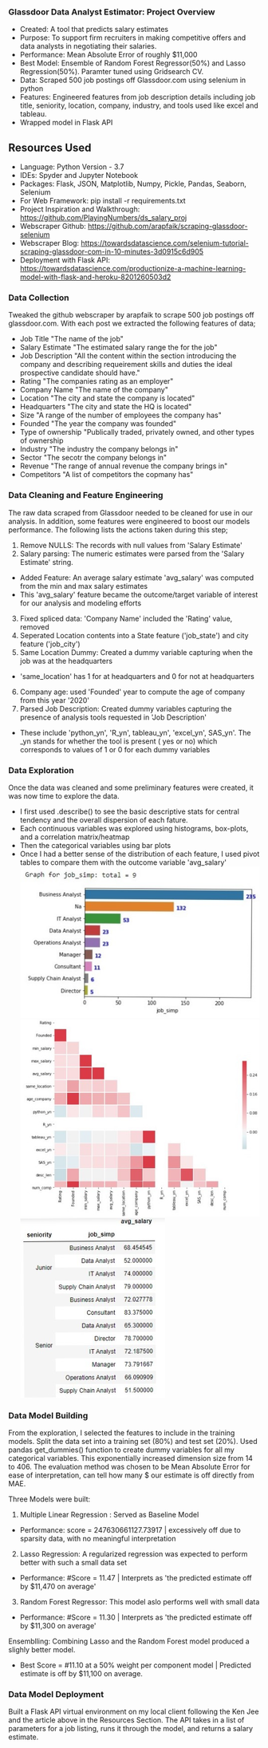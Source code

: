 ### Glassdoor Data Analyst Estimator: Project Overview
- Created: A tool that predicts salary estimates
- Purpose: To support firm recruiters in making competitive offers and data analysts in negotiating their salaries.
- Performance: Mean Absolute Error of roughly $11,000
- Best Model: Ensemble of Random Forest Regressor(50%) and Lasso Regression(50%). Paramter tuned using Gridsearch CV.
- Data: Scraped 500 job postings off Glassdoor.com using selenium in python
- Features: Engineered features from job description details including job title, seniority, location, company, industry, and tools used like excel and tableau.
- Wrapped model in Flask API

## Resources Used
- Language: Python Version - 3.7
- IDEs: Spyder and Jupyter Notebook
- Packages: Flask, JSON, Matplotlib, Numpy, Pickle, Pandas, Seaborn, Selenium 
- For Web Framework: pip install -r requirements.txt
- Project Inspiration and Walkthrough: https://github.com/PlayingNumbers/ds_salary_proj
- Webscraper Github: https://github.com/arapfaik/scraping-glassdoor-selenium
- Webscraper Blog: https://towardsdatascience.com/selenium-tutorial-scraping-glassdoor-com-in-10-minutes-3d0915c6d905
- Deployment with Flask API: https://towardsdatascience.com/productionize-a-machine-learning-model-with-flask-and-heroku-8201260503d2

### Data Collection
Tweaked the github webscraper by arapfaik to scrape 500 job postings off glassdoor.com.
With each post we extracted the following features of data;
- Job Title  "The name of the job"
- Salary Estimate "The estimated salary range the for the job"
- Job Description "All the content within the section introducing the company and describing requeirement skills and duties the ideal prospective candidate should have."
- Rating   "The companies rating as an employer"
- Company Name "The name of the company"
- Location "The city and state the company is located"
- Headquarters "The city and state the HQ is located" 
- Size "A range of the number of employees the company has"
- Founded "The year the company was founded"
- Type of ownership "Publically traded, privately owned, and other types of ownership
- Industry "The industry the company belongs in"
- Sector "The secotr the company belongs in"
- Revenue "The range of annual revenue the company brings in"
- Competitors "A list of competitors the copmany has"

### Data Cleaning and Feature Engineering
The raw data scraped from Glassdoor needed to be cleaned for use in our analysis. In addition, some features were engineered to boost our models performance.
The following lists the actions taken during this step;
1. Remove NULLS: The records with null values from 'Salary Estimate'
2. Salary parsing: The numeric estimates were parsed from the 'Salary Estimate' string. 
  - Added Feature: An average salary estimate 'avg_salary'  was computed from the min and max salary estimates
  - This 'avg_salary' feature became the outcome/target variable of interest for our analysis and modeling efforts
3. Fixed spliced data: 'Company Name' included the 'Rating' value, removed
4. Seperated Location contents into a State feature ('job_state') and city feature ('job_city')
5. Same Location Dummy: Created a dummy variable capturing when the job was at the headquarters 
  - 'same_location' has 1 for at headquarters and 0 for not at headquarters
6. Company age: used 'Founded' year to compute the age of company from this year '2020'
7. Parsed Job Description: Created dummy variables capturing the presence of analysis tools requested in 'Job Description'
  - These include 'python_yn', 'R_yn', tableau_yn', 'excel_yn', SAS_yn'. The _yn stands for whether the tool is present ( yes or no) which corresponds to values of 1 or 0 for    each dummy variables

### Data Exploration
Once the data was cleaned and some preliminary features were created, it was now time to explore the data.
- I first used .describe() to see the basic descriptive stats for central tendency and the overall dispersion of each fature.
- Each continuous variables was explored using histograms, box-plots, and a correlation matrix/heatmap
- Then the categorical variables using bar plots
- Once I had a better sense of the distribution of each feature, I used pivot tables to compare them with the outcome variable 'avg_salary'
![EDA Barplot!](https://github.com/cumeakunne/glassdoor_salary_pred_repo/blob/master/eda_barplot%20-%20Copy.jpg)
![EDA Heatmap!](https://github.com/cumeakunne/glassdoor_salary_pred_repo/blob/master/eda_heatmap.jpg)
![EDA_Pivot Table!](https://github.com/cumeakunne/glassdoor_salary_pred_repo/blob/master/eda_pivot.jpg)

### Data Model Building
From the exploration, I selected the features to include in the training models. Split the data set into a training set (80%) and test set (20%).
Used pandas get_dummies() function to create dummy variables for all my categorical variables. This exponentially increased dimension size from 14 to 406.
The evaluation method was chosen to be Mean Absolute Error for ease of interpretation, can tell how many $ our estimate is off directly from MAE.

Three Models were built:
1. Multiple Linear Regression : Served as Baseline Model
  - Performance: score = 247630661127.73917 | excessively off due to sparsity data, with no meaningful interpretation
2. Lasso Regression: A regularized regression was expected to perform better with such a small data set
  - Performance: #Score = 11.47 | Interprets as 'the predicted estimate off by $11,470 on average'
3. Random Forest Regressor: This model aslo performs well with small data
  - Performance: #Score = 11.30 | Interprets as 'the predicted estimate off by $11,300 on average'

Ensemblling: Combining Lasso and the Random Forest model produced a slighly better model. 
  - Best Score = #11.10 at a 50% weight per component model | Predicted estimate is off by $11,100 on average.

### Data Model Deployment
Built a Flask API virtual environment on my local client following the Ken Jee and the article above in the Resources Section. The API takes in a list of parameters for a job listing, runs it through the model, and returns a salary estimate.
